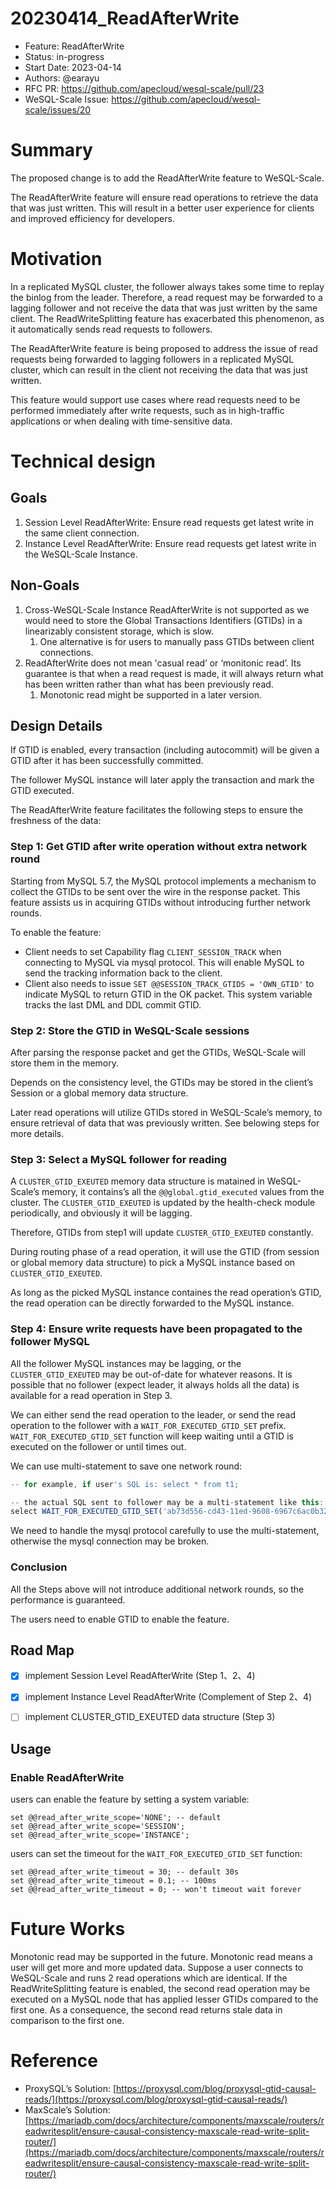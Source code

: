 # 20230414_ReadAfterWrite

- Feature: ReadAfterWrite
- Status: in-progress
- Start Date: 2023-04-14
- Authors: @earayu
- RFC PR: https://github.com/apecloud/wesql-scale/pull/23
- WeSQL-Scale Issue: https://github.com/apecloud/wesql-scale/issues/20

# Summary

The proposed change is to add the ReadAfterWrite feature to WeSQL-Scale.

The ReadAfterWrite feature will ensure read operations to retrieve the data that was just written. This will result in a better user experience for clients and improved efficiency for developers.

# Motivation

In a replicated MySQL cluster, the follower always takes some time to replay the binlog from the leader. Therefore, a read request may be forwarded to a lagging follower and not receive the data that was just written by the same client. The ReadWriteSplitting feature has exacerbated this phenomenon, as it automatically sends read requests to followers.

The ReadAfterWrite feature is being proposed to address the issue of read requests being forwarded to lagging followers in a replicated MySQL cluster, which can result in the client not receiving the data that was just written.

This feature would support use cases where read requests need to be performed immediately after write requests, such as in high-traffic applications or when dealing with time-sensitive data.

# Technical design

## Goals

1. Session Level ReadAfterWrite: Ensure read requests get latest write in the same client connection.
2. Instance Level ReadAfterWrite: Ensure read requests get latest write in the WeSQL-Scale Instance.

## Non-Goals

1. Cross-WeSQL-Scale Instance ReadAfterWrite is not supported as we would need to store the Global Transactions Identifiers (GTIDs) in a linearizably consistent storage, which is slow.
    1. One alternative is for users to manually pass GTIDs between client connections.
2. ReadAfterWrite does not mean 'casual read’ or ‘monitonic read’. Its guarantee is that when a read request is made, it will always return what has been written rather than what has been previously read.
    1. Monotonic read might be supported in a later version.

## Design Details

If GTID is enabled, every transaction (including autocommit) will be given a GTID after it has been successfully committed.

The follower MySQL instance will later apply the transaction and mark the GTID executed.

The ReadAfterWrite feature facilitates the following steps to ensure the freshness of the data:

### Step 1: Get GTID after write operation without extra network round

Starting from MySQL 5.7, the MySQL protocol implements a mechanism to collect the GTIDs to be sent over the wire in the response packet. This feature assists us in acquiring GTIDs without introducing further network rounds.

To enable the feature:

- Client needs to set Capability flag `CLIENT_SESSION_TRACK` when connecting to MySQL via mysql protocol. This will enable MySQL to send the tracking information back to the client.
- Client also needs to issue `SET @@SESSION_TRACK_GTIDS = 'OWN_GTID'` to indicate MySQL to return GTID in the OK packet. This system variable tracks the last DML and DDL commit GTID.

### Step 2: Store the GTID in WeSQL-Scale sessions

After parsing the response packet and get the GTIDs, WeSQL-Scale will store them in the memory.

Depends on the consistency level, the GTIDs may be stored in the client’s Session or a global memory data structure.

Later read operations will utilize GTIDs stored in WeSQL-Scale’s memory, to ensure retrieval of data that was previously written. See belowing steps for more details.

### Step 3: Select a MySQL follower for reading

A `CLUSTER_GTID_EXEUTED` memory data structure is matained in WeSQL-Scale’s memory, it contains’s all the `@@global.gtid_executed`  values from the cluster. The `CLUSTER_GTID_EXEUTED` is updated by the health-check module periodically, and obviously it will be lagging.

Therefore, GTIDs from step1 will update `CLUSTER_GTID_EXEUTED` constantly.

During routing phase of a read operation, it will use the GTID (from session or global memory data structure) to pick a MySQL instance based on `CLUSTER_GTID_EXEUTED`.

As long as the picked MySQL instance containes the read operation’s GTID, the read operation can be directly forwarded to the MySQL instance.

### Step 4: Ensure write requests have been propagated to the follower MySQL

All the follower MySQL instances may be lagging, or the `CLUSTER_GTID_EXEUTED` may be out-of-date for whatever reasons. It is possible that no follower (expect leader, it always holds all the data) is available for a read operation in Step 3.

We can either send the read operation to the leader, or send the read operation to the follower with a `WAIT_FOR_EXECUTED_GTID_SET` prefix. `WAIT_FOR_EXECUTED_GTID_SET` function will keep waiting until a GTID is executed on the follower or until times out.

We can use multi-statement to save one network round:

```jsx
-- for example, if user's SQL is: select * from t1;

-- the actual SQL sent to follower may be a multi-statement like this:
select WAIT_FOR_EXECUTED_GTID_SET('ab73d556-cd43-11ed-9608-6967c6ac0b32:7', 3);select * from t1;
```

We need to handle the mysql protocol carefully to use the multi-statement, otherwise the mysql connection may be broken.

### Conclusion

All the Steps above will not introduce additional network rounds, so the performance is guaranteed.

The users need to enable GTID to enable the feature.

## Road Map

- [x] implement Session Level ReadAfterWrite (Step 1、2、4)

- [x] implement Instance Level ReadAfterWrite (Complement of Step 2、4)

- [ ] implement CLUSTER_GTID_EXEUTED data structure (Step 3)

## Usage

### Enable ReadAfterWrite

users can enable the feature by setting a system variable:
```MySQL
set @@read_after_write_scope='NONE'; -- default
set @@read_after_write_scope='SESSION';
set @@read_after_write_scope='INSTANCE';
```

users can set the timeout for the `WAIT_FOR_EXECUTED_GTID_SET` function:
```MySQL
set @@read_after_write_timeout = 30; -- default 30s
set @@read_after_write_timeout = 0.1; -- 100ms
set @@read_after_write_timeout = 0; -- won't timeout wait forever
```

# Future Works

Monotonic read may be supported in the future. Monotonic read means a user will get more and more updated data. Suppose a user connects to WeSQL-Scale and runs 2 read operations which are identical. If the ReadWriteSplitting feature is enabled, the second read operation may be executed on a MySQL node that has applied lesser GTIDs compared to the first one. As a consequence, the second read returns stale data in comparison to the first one.

# Reference

- ProxySQL’s Solution: [https://proxysql.com/blog/proxysql-gtid-causal-reads/](https://proxysql.com/blog/proxysql-gtid-causal-reads/)
- MaxScale’s Solution: [https://mariadb.com/docs/architecture/components/maxscale/routers/readwritesplit/ensure-causal-consistency-maxscale-read-write-split-router/](https://mariadb.com/docs/architecture/components/maxscale/routers/readwritesplit/ensure-causal-consistency-maxscale-read-write-split-router/)